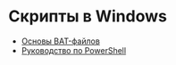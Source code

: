 # Скрипты в Windows

* [Основы BAT-файлов](batch-basics.md)
* [Руководство по PowerShell](powershell-guide.md)
